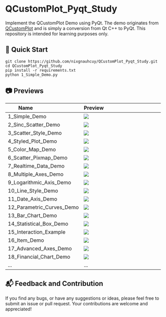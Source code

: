 # QCustomPlot_Pyqt_Study

Implement the QCustomPlot Demo using PyQt. The demo originates from [QCustomPlot](https://www.qcustomplot.com/) and is simply a conversion from Qt C++ to PyQt. This repository is intended for learning purposes only.

## :rocket: Quick Start

```
git clone https://github.com/nixgnauhcuy/QCustomPlot_Pyqt_Study.git
cd QCustomPlot_Pyqt_Study
pip install -r requirements.txt
python 1_Simple_Demo.py
```

## :camera: Previews

| Name                           | Preview                                         |
| ------------------------------ | ----------------------------------------------- |
| 1_Simple_Demo                  | ![](/img/01.png)                                |
| 2_Sinc_Scatter_Demo            | ![](/img/02.png)                                |
| 3_Scatter_Style_Demo           | ![](/img/03.png)                                |
| 4_Styled_Plot_Demo             | ![](/img/04.png)                                |
| 5_Color_Map_Demo               | ![](/img/05.png)                                |
| 6_Scatter_Pixmap_Demo          | ![](/img/06.png)                                |
| 7_Realtime_Data_Demo           | ![](/img/07.gif)                                |
| 8_Multiple_Axes_Demo           | ![](/img/08.png)                                |
| 9_Logarithmic_Axis_Demo        | ![](/img/09.png)                                |
| 10_Line_Style_Demo             | ![](/img/10.png)                                |
| 11_Date_Axis_Demo              | ![](/img/11.png)                                |
| 12_Parametric_Curves_Demo      | ![](/img/12.png)                                |
| 13_Bar_Chart_Demo              | ![](/img/13.png)                                |
| 14_Statistical_Box_Demo        | ![](/img/14.png)                                |
| 15_Interaction_Example         | ![](/img/15.png)                                |
| 16_Item_Demo                   | ![](/img/16.gif)                                |
| 17_Advanced_Axes_Demo          | ![](/img/17.png)                                |
| 18_Financial_Chart_Demo        | ![](/img/18.png)                                |
| ...                            | ...                                             |

## :mailbox_with_mail: Feedback and Contribution

If you find any bugs, or have any suggestions or ideas, please feel free to submit an issue or pull request. Your contributions are welcome and appreciated!
